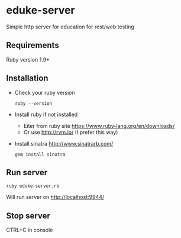 # eduke-server
Simple http server for education for rest/web testing

## Requirements
Ruby version 1.9+

## Installation
* Check your ruby version
  
  ```
  ruby --version
  ```
* Install ruby if not installed

  - Eiter from ruby site https://www.ruby-lang.org/en/downloads/
  - Or use http://rvm.io/ (I prefer this way)
* Install sinatra http://www.sinatrarb.com/
  
  ```
  gem install sinatra
  ```

## Run server

```
ruby eduke-server.rb
```
Will run server on [http://localhost:9944/](http://localhost:9944/)

## Stop server
CTRL+C in console
